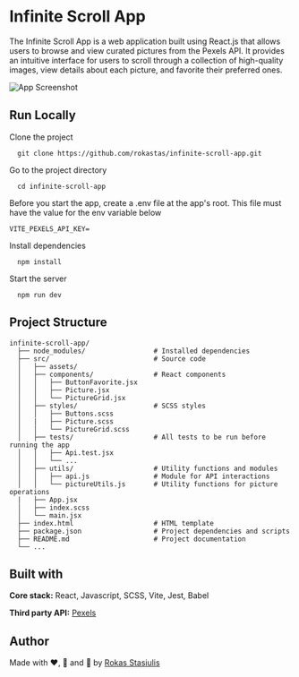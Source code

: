 # Infinite Scroll App

The Infinite Scroll App is a web application built using React.js that allows users to browse and view curated pictures from the Pexels API. It provides an intuitive interface for users to scroll through a collection of high-quality images, view details about each picture, and favorite their preferred ones.


![App Screenshot](src/assets/Screenshot.png)


## Run Locally

Clone the project

```
  git clone https://github.com/rokastas/infinite-scroll-app.git
```

Go to the project directory

```
  cd infinite-scroll-app
```

Before you start the app, create a .env file at the app's root. This file must have the value for the env variable below

```
VITE_PEXELS_API_KEY=
```


Install dependencies

```
  npm install
```

Start the server

```
  npm run dev
```


## Project Structure
```
infinite-scroll-app/
  ├── node_modules/                 # Installed dependencies
  ├── src/                          # Source code
  │   ├── assets/
  │   ├── components/               # React components
  │   │   ├── ButtonFavorite.jsx
  │   │   ├── Picture.jsx
  │   │   └── PictureGrid.jsx
  │   ├── styles/                   # SCSS styles
  │   │   ├── Buttons.scss
  │   |   ├── Picture.scss
  │   │   └── PictureGrid.scss
  │   ├── tests/                    # All tests to be run before running the app
  │   │   ├── Api.test.jsx
  │   │   └── ...
  │   ├── utils/                    # Utility functions and modules
  │   │   ├── api.js                # Module for API interactions
  │   │   └── pictureUtils.js       # Utility functions for picture operations
  |   ├── App.jsx
  │   ├── index.scss
  │   └── main.jsx
  ├── index.html                    # HTML template
  ├── package.json                  # Project dependencies and scripts
  ├── README.md                     # Project documentation
  └── ...

```


## Built with

**Core stack:** React, Javascript, SCSS, Vite, Jest, Babel

**Third party API:** [Pexels](https://www.pexels.com/api/documentation/#photos-curated)


## Author

Made with ❤️, 🍵 and 🥵 by [Rokas Stasiulis](https://github.com/rokastas)
